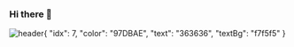 ### Hi there 👋


![header](https://capsule-render.vercel.app/api?type=Waving&color=timeGradient&text=%20Welcome!%20&height=300&fontSize=100&textBg=true&animation=fadeIn&desc=Hello&descSize=30){
        "idx": 7,
        "color": "97DBAE",
        "text": "363636",
        "textBg": "f7f5f5"
    }







<!--
**Leecw0610/Leecw0610** is a ✨ _special_ ✨ repository because its `README.md` (this file) appears on your GitHub profile.

Here are some ideas to get you started:

- 🔭 I’m currently working on ...
- 🌱 I’m currently learning ...
- 👯 I’m looking to collaborate on ...
- 🤔 I’m looking for help with ...
- 💬 Ask me about ...
- 📫 How to reach me: ...
- 😄 Pronouns: ...
- ⚡ Fun fact: ...
-->
